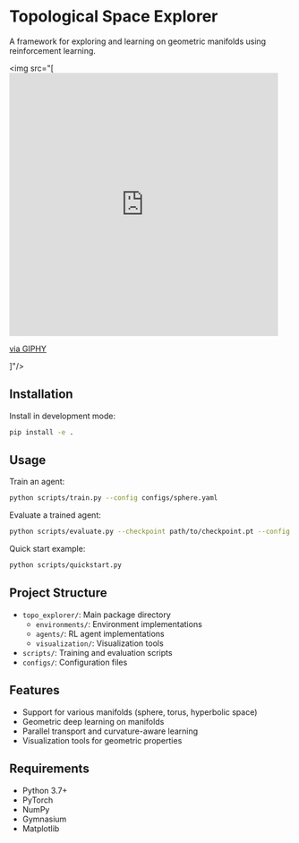 # Topological Space Explorer

A framework for exploring and learning on geometric manifolds using reinforcement learning.

<img src="[<iframe src="https://giphy.com/embed/PvYyvxkRsgsANGcPK3" width="480" height="470" style="" frameBorder="0" class="giphy-embed" allowFullScreen></iframe><p><a href="https://giphy.com/gifs/sphere-manifold-reinforcementlearning-PvYyvxkRsgsANGcPK3">via GIPHY</a></p>]"/>

## Installation

Install in development mode:
```bash
pip install -e .
```

## Usage

Train an agent:
```bash
python scripts/train.py --config configs/sphere.yaml
```

Evaluate a trained agent:
```bash
python scripts/evaluate.py --checkpoint path/to/checkpoint.pt --config configs/sphere.yaml
```

Quick start example:
```bash
python scripts/quickstart.py
```

## Project Structure

- `topo_explorer/`: Main package directory
  - `environments/`: Environment implementations
  - `agents/`: RL agent implementations
  - `visualization/`: Visualization tools
- `scripts/`: Training and evaluation scripts
- `configs/`: Configuration files

## Features

- Support for various manifolds (sphere, torus, hyperbolic space)
- Geometric deep learning on manifolds
- Parallel transport and curvature-aware learning
- Visualization tools for geometric properties

## Requirements

- Python 3.7+
- PyTorch
- NumPy
- Gymnasium
- Matplotlib
